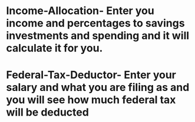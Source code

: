 # Income-Allocation- Enter you income and percentages to savings investments and spending and it  will calculate it for you. 
# Federal-Tax-Deductor- Enter your salary and what you are filing as and you will see how much federal tax will be deducted
